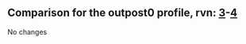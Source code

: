 ## Comparison for the outpost0 profile, rvn: [3](https://github.com/PRO100KatYT/FortniteProfileRevisions/tree/main/profiles/outpost0/3%20outpost0.json)-[4](https://github.com/PRO100KatYT/FortniteProfileRevisions/tree/main/profiles/outpost0/4%20outpost0.json)

No changes
